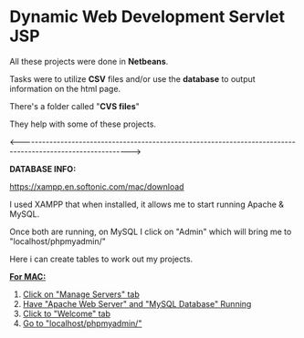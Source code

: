 # Dynamic Web Development Servlet JSP

All these projects were done in <b>Netbeans</b>.

Tasks were to utilize <b>CSV</b> files and/or use the <b>database</b> to output information on the html page.

There's a folder called "<b>CVS files</b>" 

They help with some of these projects.

<------------------------------------------------------------------------------------------------------------>

<b> DATABASE INFO: </b>

https://xampp.en.softonic.com/mac/download

I used XAMPP that when installed, it allows me to start running Apache & MySQL.

Once both are running, on MySQL I click on "Admin" which will bring me to "localhost/phpmyadmin/"

Here i can create tables to work out my projects.

<b><u>For MAC:</b>

1. Click on "Manage Servers" tab
2. Have "Apache Web Server" and "MySQL Database" Running
3. Click to "Welcome" tab
4. Go to "localhost/phpmyadmin/"
